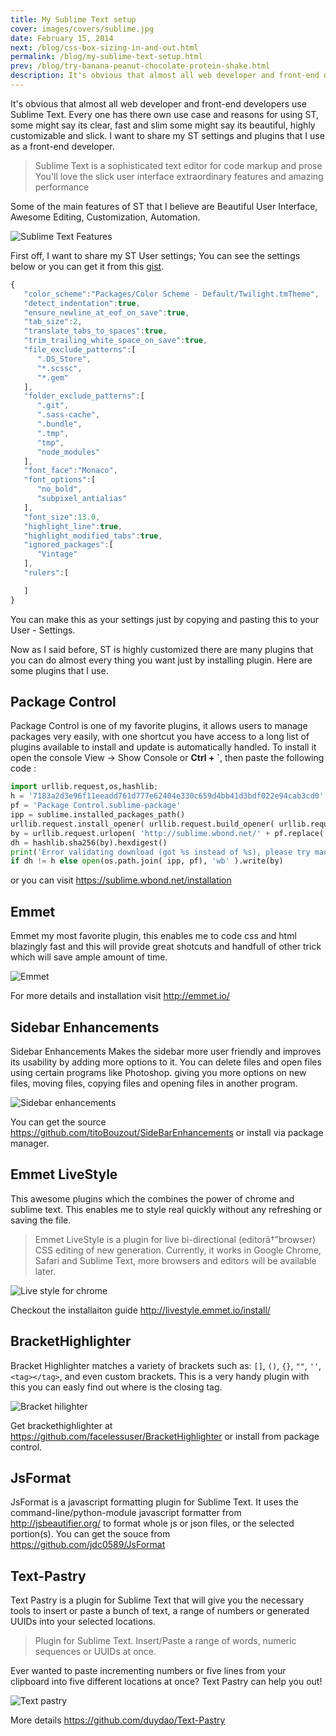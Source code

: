```yaml
---
title: My Sublime Text setup
cover: images/covers/sublime.jpg
date: February 15, 2014
next: /blog/css-box-sizing-in-and-out.html
permalink: /blog/my-sublime-text-setup.html
prev: /blog/try-banana-peanut-chocolate-protein-shake.html
description: It's obvious that almost all web developer and front-end developers use Sublime Text. Every one has there own use case and reasons for using ST, some might say its clear, fast and slim some might say its beautiful...
---
```


<TOC />

It's obvious that almost all web developer and front-end developers use Sublime Text. Every one has there own use case and reasons for using ST, some might say its clear, fast and slim some might say its beautiful, highly customizable and slick. I want to share my ST settings and plugins that I use as a front-end developer.

> Sublime Text is a sophisticated text editor for code markup and prose You'll love the slick user interface extraordinary features and amazing performance

Some of the main features of ST that I believe are Beautiful User Interface, Awesome Editing, Customization, Automation.

![Sublime Text Features](https://lh5.googleusercontent.com/-zqpMC4AkOV8/Uv76oQLNJvI/AAAAAAAABL0/RkeKme-VZeU/s0-I/features.png)

First off, I want to share my ST User settings; You can see the settings below or you can get it from this <a href="https://gist.github.com/websiddu/2c7150bad44ad2b7ab27" target="_blank">gist</a>.

```js
{
   "color_scheme":"Packages/Color Scheme - Default/Twilight.tmTheme",
   "detect_indentation":true,
   "ensure_newline_at_eof_on_save":true,
   "tab_size":2,
   "translate_tabs_to_spaces":true,
   "trim_trailing_white_space_on_save":true,
   "file_exclude_patterns":[
      ".DS_Store",
      "*.scssc",
      "*.gem"
   ],
   "folder_exclude_patterns":[
      ".git",
      ".sass-cache",
      ".bundle",
      ".tmp",
      "tmp",
      "node_modules"
   ],
   "font_face":"Monaco",
   "font_options":[
      "no_bold",
      "subpixel_antialias"
   ],
   "font_size":13.0,
   "highlight_line":true,
   "highlight_modified_tabs":true,
   "ignored_packages":[
      "Vintage"
   ],
   "rulers":[

   ]
}
```

You can make this as your settings just by copying and pasting this to your User - Settings.

Now as I said before, ST is highly customized there are many plugins that you can do almost every thing you want just by installing plugin. Here are some plugins that I use.

## Package Control

Package Control is one of my favorite plugins, it allows users to manage packages very easily, with one shortcut you have access to a long list of plugins available to install and update is automatically handled. To install it open the console View &rarr; Show Console or **Ctrl + `**, then paste the following code :

```python
import urllib.request,os,hashlib;
h = '7183a2d3e96f11eeadd761d777e62404e330c659d4bb41d3bdf022e94cab3cd0'
pf = 'Package Control.sublime-package'
ipp = sublime.installed_packages_path()
urllib.request.install_opener( urllib.request.build_opener( urllib.request.ProxyHandler()) )
by = urllib.request.urlopen( 'http://sublime.wbond.net/' + pf.replace(' ', '%20')).read()
dh = hashlib.sha256(by).hexdigest()
print('Error validating download (got %s instead of %s), please try manual install' % (dh, h))
if dh != h else open(os.path.join( ipp, pf), 'wb' ).write(by)
```

or you can visit <a href="https://sublime.wbond.net/installation" target="_blank">https://sublime.wbond.net/installation</a>

## Emmet

Emmet my most favorite plugin, this enables me to code css and html blazingly fast and this will provide great shotcuts and handfull of other trick which will save ample amount of time.

![Emmet](https://lh4.googleusercontent.com/-PGIQEpCYIlo/Uv8AezzBotI/AAAAAAAABMQ/oxK9odRE9Cw/s0-I/emmet.png)

For more details and installation visit <a href="http://emmet.io/" target="_blank">http://emmet.io/</a>

## Sidebar Enhancements

Sidebar Enhancements Makes the sidebar more user friendly and improves its usability by adding more options to it. You can delete files and open files using certain programs like Photoshop. giving you more options on new files, moving files, copying files and opening files in another program.

![Sidebar enhancements](https://lh4.googleusercontent.com/-U8h1NV-DVRk/Uv8CGM9cNlI/AAAAAAAABMk/_iq2IChVjQQ/s0-I/sidebar.png)

You can get the source <a href="https://github.com/titoBouzout/SideBarEnhancements" target="_blank">https://github.com/titoBouzout/SideBarEnhancements</a> or install via package manager.

## Emmet LiveStyle

This awesome plugins which the combines the power of chrome and sublime text. This enables me to style real quickly without any refreshing or saving the file.

> Emmet LiveStyle is a plugin for live bi-directional (editorâ†”browser) CSS editing of new generation. Currently, it works in Google Chrome, Safari and Sublime Text, more browsers and editors will be available later.

![Live style for chrome](https://lh3.googleusercontent.com/-gYzdt1MIfcQ/Uv8EIo9pBLI/AAAAAAAABM4/EZIhb3mzi9k/s0-I/livestyle.png)

Checkout the installaiton guide <a herf="http://livestyle.emmet.io/install/" target="_blank">http://livestyle.emmet.io/install/</a>

## BracketHighlighter

Bracket Highlighter matches a variety of brackets such as: `[]`, `()`, `{}`, `""`, `''`, `<tag></tag>`, and even custom brackets. This is a very handy plugin with this you can easly find out where is the closing tag.

![Bracket hilighter](https://lh6.googleusercontent.com/-xg4xIG_vefA/Uv8GspSIpdI/AAAAAAAABNU/N97iswqj5DY/s0-I/bracket.png)

Get brackethighlighter at <a href="https://github.com/facelessuser/BracketHighlighter" target="_blank">https://github.com/facelessuser/BracketHighlighter</a> or install from package control.

## JsFormat

JsFormat is a javascript formatting plugin for Sublime Text. It uses the command-line/python-module javascript formatter from http://jsbeautifier.org/ to format whole js or json files, or the selected portion(s). You can get the souce from <a href="https://github.com/jdc0589/JsFormat" target="_blank">https://github.com/jdc0589/JsFormat</a>

## Text-Pastry

Text Pastry is a plugin for Sublime Text that will give you the necessary tools to insert or paste a bunch of text, a range of numbers or generated UUIDs into your selected locations.

> Plugin for Sublime Text. Insert/Paste a range of words, numeric sequences or UUIDs at once.

Ever wanted to paste incrementing numbers or five lines from your clipboard into five different locations at once? Text Pastry can help you out!

![Text pastry](https://lh6.googleusercontent.com/-qWAwdcZQdKk/UxwslVYcbMI/AAAAAAAABOE/ltyB54FB52w/s0-I/Screen%2BShot%2B2014-03-09%2Bat%2B2.23.48%2Bpm.png)

More details <a href="https://github.com/duydao/Text-Pastry" target="_blank">https://github.com/duydao/Text-Pastry</a>

